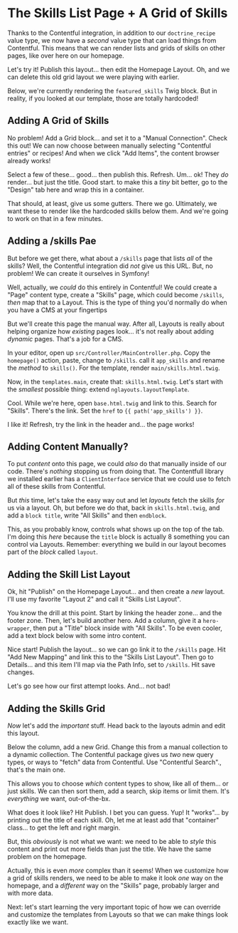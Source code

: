# The Skills List Page + A Grid of Skills

Thanks to the Contentful integration, in addition to our `doctrine_recipe` value
type, we now have a *second* value type that can load things from Contentful.
This means that we can render lists and grids of skills on other pages, like over
here on our homepage.

Let's try it! Publish this layout... then edit the Homepage Layout. Oh, and we
can delete this old grid layout we were playing with earlier.

Below, we're currently rendering the `featured_skills` Twig block. But in reality,
if you looked at our template, those are totally hardcoded!

## Adding A Grid of Skills

No problem! Add a Grid block... and set it to a "Manual Connection". Check this
out! We can now choose between manually selecting "Contentful entries" or recipes!
And when we click "Add Items", the content browser already works!

Select a few of these... good... then publish this. Refresh. Um... ok! They *do*
render... but just the title. Good start. to make this a *tiny* bit better, go
to the "Design" tab here and wrap this in a container.

That should, at least, give us some gutters. There we go. Ultimately, we want
these to render like the hardcoded skills below them. And we're going to work on
that in a few minutes.

## Adding a /skills Pae

But before we get there, what about a `/skills` page that lists *all* of the skills?
Well, the Contentful integration did *not* give us this URL. But, no problem! We
can create it ourselves in Symfony!

Well, actually, we *could* do this entirely in Contentful! We could create a
"Page" content type, create a "Skills" page, which could become `/skills`, *then*
map that to a Layout. This is the type of thing you'd normally do when you have
a CMS at your fingertips

But we'll create this page the manual way. After all, Layouts is really about helping
organize how *existing* pages look... it's not really about adding *dynamic* pages.
That's a job for a CMS.

In your editor, open up `src/Controller/MainController.php`. Copy the `homepage()`
action, paste, change to `/skills`. call it `app_skills` and rename the *method*
to `skills()`. For the template, render `main/skills.html.twig`.

Now, in the `templates.main`, create that: `skills.html.twig`. Let's start with
the *smallest* possible thing: extend `nglayouts.layoutTemplate`.

Cool. While we're here, open `base.html.twig` and link to this. Search for "Skills".
There's the link. Set the `href` to `{{ path('app_skills') }}`.

I like it! Refresh, try the link in the header and... the page works!

## Adding Content Manually?

To put *content* onto this page, we could *also* do that manually inside of our
code. There's *nothing* stopping us from doing that. The Contentfull library we
installed earlier has a `ClientInterface` service that we could use to fetch all
of these skills from Contentful.

But *this* time, let's take the easy way out and let *layouts* fetch the
skills *for* us via a layout. Oh, but before we do that, back in `skills.html.twig`,
and add a `block title`, write "All Skills" and then `endblock`.

This, as you probably know, controls what shows up on the top of the tab. I'm doing
this *here* because the `title` block is actually 8 something you can control via
Layouts. Remember: everything we build in our layout becomes part of the *block*
called `layout`.

## Adding the Skill List Layout

Ok, hit "Publish" on the Homepage Layout... and then create a *new* layout. I'll
use my favorite "Layout 2" and call it "Skills List Layout".

You know the drill at this point. Start by linking the header zone... and the
footer zone. Then, let's build another hero. Add a column, give it a `hero-wrapper`,
then put a "Title" block inside with "All Skills". To be even cooler, add a text
block below with some intro content.

Nice start! Publish the layout... so we can go link it to the `/skills` page.
Hit "Add New Mapping" and link this to the "Skills List Layout". Then go to
Details... and this item I'll map via the Path Info, set to `/skills`.  Hit save
changes.

Let's go see how our first attempt looks. And... not bad!

## Adding the Skills Grid

*Now* let's add the *important* stuff. Head back to the layouts admin and edit
this layout.

Below the column, add a new Grid. Change this from a manual collection to a dynamic
collection. The Contentful package gives us *two* new query types, or ways to
"fetch" data from Contentful. Use "Contentful Search"., that's the main one.

This allows you to choose *which* content types to show, like all of them... or
just skills. We can then sort them, add a search, skip items or limit them. It's
*everything* we want, out-of-the-bx.

What does it look like? Hit Publish. I bet you can guess. Yup! It "works"... by
printing out the title of each skill. Oh, let me at least add that "container"
class... to get the left and right margin.

But, this *obviously* is not what we want: we need to be able to *style* this
content and print out more fields than just the title. We have the same problem
on the homepage.

Actually, this is even *more* complex than it seems! When we customize how a
grid of skills renders, we need to be able to make it look *one* way on the homepage,
and a *different* way on the "Skills" page, probably larger and with more data.

Next: let's start learning the very important topic of how we can override and
customize the templates from Layouts so that we can make things look exactly like
we want.
